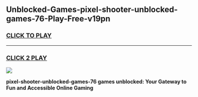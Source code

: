 
## Unblocked-Games-pixel-shooter-unblocked-games-76-Play-Free-v19pn
<h3>
<a href="https://premium76.site?title=pixel-shooter-unblocked-games-76&ref=19M">CLICK TO PLAY</a></h3>
<hr>

<h3>
<a href="https://premium76.site?title=pixel-shooter-unblocked-games-76&ref=19M">CLICK 2 PLAY</a>
  
</h3>

<a href="https://premium76.site?title=pixel-shooter-unblocked-games-76&ref=19M"><img src="https://clearcache.store/games.png"></a>


**pixel-shooter-unblocked-games-76 games unblocked: Your Gateway to Fun and Accessible Online Gaming**

